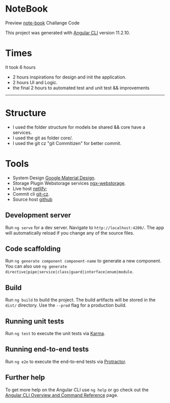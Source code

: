 # NoteBook

Preview [note-book](https://note-book.netlify.app/) Challange Code

This project was generated with [Angular CLI](https://github.com/angular/angular-cli) version 11.2.10.

# Times

It took 6 hours

- 2 hours inspirations for design and init the application.
- 2 hours UI and Logic.
- the final 2 hours to automated test and unit test && improvements

---

# Structure

- I used the folder structure for models be shared && core have a services.
- I used the git as folder core/.
- I used the git cz "git Commitizen" for better commit.

# Tools

- System Design [Google Material Design](https://material.angular.io/).
- Storage Plugin Webstorage services [ngx-webstorage](https://www.npmjs.com/package/ngx-webstorage-service).
- Live host [netlify](https://www.netlify.com/);
- Commit cli [git-cz](https://www.npmjs.com/package/git-cz).
- Source host [github](http://github.com/)

## Development server

Run `ng serve` for a dev server. Navigate to `http://localhost:4200/`. The app will automatically reload if you change any of the source files.

## Code scaffolding

Run `ng generate component component-name` to generate a new component. You can also use `ng generate directive|pipe|service|class|guard|interface|enum|module`.

## Build

Run `ng build` to build the project. The build artifacts will be stored in the `dist/` directory. Use the `--prod` flag for a production build.

## Running unit tests

Run `ng test` to execute the unit tests via [Karma](https://karma-runner.github.io).

## Running end-to-end tests

Run `ng e2e` to execute the end-to-end tests via [Protractor](http://www.protractortest.org/).

## Further help

To get more help on the Angular CLI use `ng help` or go check out the [Angular CLI Overview and Command Reference](https://angular.io/cli) page.
